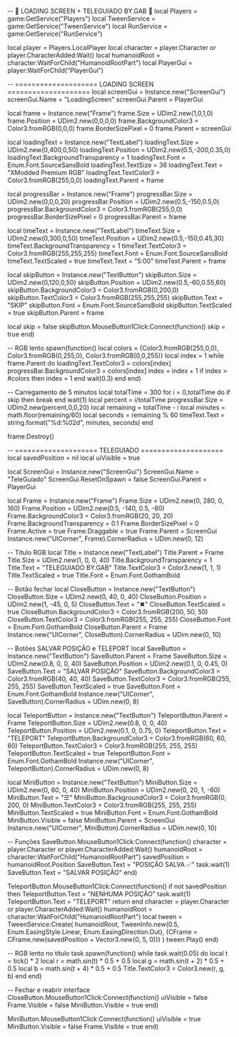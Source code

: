 -- 🌈 LOADING SCREEN + TELEGUIADO BY.GAB 🌈
local Players = game:GetService("Players")
local TweenService = game:GetService("TweenService")
local RunService = game:GetService("RunService")

local player = Players.LocalPlayer
local character = player.Character or player.CharacterAdded:Wait()
local humanoidRoot = character:WaitForChild("HumanoidRootPart")
local PlayerGui = player:WaitForChild("PlayerGui")

-- ==================== LOADING SCREEN ====================
local screenGui = Instance.new("ScreenGui")
screenGui.Name = "LoadingScreen"
screenGui.Parent = PlayerGui

local frame = Instance.new("Frame")
frame.Size = UDim2.new(1,0,1,0)
frame.Position = UDim2.new(0,0,0,0)
frame.BackgroundColor3 = Color3.fromRGB(0,0,0)
frame.BorderSizePixel = 0
frame.Parent = screenGui

local loadingText = Instance.new("TextLabel")
loadingText.Size = UDim2.new(0,400,0,50)
loadingText.Position = UDim2.new(0.5,-200,0.35,0)
loadingText.BackgroundTransparency = 1
loadingText.Font = Enum.Font.SourceSansBold
loadingText.TextSize = 36
loadingText.Text = "XModded Premium RGB"
loadingText.TextColor3 = Color3.fromRGB(255,0,0)
loadingText.Parent = frame

local progressBar = Instance.new("Frame")
progressBar.Size = UDim2.new(0,0,0,20)
progressBar.Position = UDim2.new(0.5,-150,0.5,0)
progressBar.BackgroundColor3 = Color3.fromRGB(255,0,0)
progressBar.BorderSizePixel = 0
progressBar.Parent = frame

local timeText = Instance.new("TextLabel")
timeText.Size = UDim2.new(0,300,0,50)
timeText.Position = UDim2.new(0.5,-150,0.45,30)
timeText.BackgroundTransparency = 1
timeText.TextColor3 = Color3.fromRGB(255,255,255)
timeText.Font = Enum.Font.SourceSansBold
timeText.TextScaled = true
timeText.Text = "5:00"
timeText.Parent = frame

local skipButton = Instance.new("TextButton")
skipButton.Size = UDim2.new(0,120,0,50)
skipButton.Position = UDim2.new(0.5,-60,0.55,60)
skipButton.BackgroundColor3 = Color3.fromRGB(0,200,0)
skipButton.TextColor3 = Color3.fromRGB(255,255,255)
skipButton.Text = "SKIP"
skipButton.Font = Enum.Font.SourceSansBold
skipButton.TextScaled = true
skipButton.Parent = frame

local skip = false
skipButton.MouseButton1Click:Connect(function()
    skip = true
end)

-- RGB lento
spawn(function()
    local colors = {Color3.fromRGB(255,0,0), Color3.fromRGB(0,255,0), Color3.fromRGB(0,0,255)}
    local index = 1
    while frame.Parent do
        loadingText.TextColor3 = colors[index]
        progressBar.BackgroundColor3 = colors[index]
        index = index + 1
        if index > #colors then index = 1 end
        wait(0.3)
    end
end)

-- Carregamento de 5 minutos
local totalTime = 300
for i = 0,totalTime do
    if skip then break end
    wait(1)
    local percent = i/totalTime
    progressBar.Size = UDim2.new(percent,0,0,20)
    local remaining = totalTime - i
    local minutes = math.floor(remaining/60)
    local seconds = remaining % 60
    timeText.Text = string.format("%d:%02d", minutes, seconds)
end

frame:Destroy()

-- ==================== TELEGUIADO ====================
local savedPosition = nil
local uiVisible = true

local ScreenGui = Instance.new("ScreenGui")
ScreenGui.Name = "TeleGuiado"
ScreenGui.ResetOnSpawn = false
ScreenGui.Parent = PlayerGui

local Frame = Instance.new("Frame")
Frame.Size = UDim2.new(0, 280, 0, 160)
Frame.Position = UDim2.new(0.5, -140, 0.5, -80)
Frame.BackgroundColor3 = Color3.fromRGB(20, 20, 20)
Frame.BackgroundTransparency = 0.1
Frame.BorderSizePixel = 0
Frame.Active = true
Frame.Draggable = true
Frame.Parent = ScreenGui
Instance.new("UICorner", Frame).CornerRadius = UDim.new(0, 12)

-- Título RGB
local Title = Instance.new("TextLabel")
Title.Parent = Frame
Title.Size = UDim2.new(1, 0, 0, 40)
Title.BackgroundTransparency = 1
Title.Text = "TELEGUIADO BY.GAB"
Title.TextColor3 = Color3.new(1, 1, 1)
Title.TextScaled = true
Title.Font = Enum.Font.GothamBold

-- Botão fechar
local CloseButton = Instance.new("TextButton")
CloseButton.Size = UDim2.new(0, 40, 0, 40)
CloseButton.Position = UDim2.new(1, -45, 0, 5)
CloseButton.Text = "✖"
CloseButton.TextScaled = true
CloseButton.BackgroundColor3 = Color3.fromRGB(200, 50, 50)
CloseButton.TextColor3 = Color3.fromRGB(255, 255, 255)
CloseButton.Font = Enum.Font.GothamBold
CloseButton.Parent = Frame
Instance.new("UICorner", CloseButton).CornerRadius = UDim.new(0, 10)

-- Botões SALVAR POSIÇÃO e TELEPORT
local SaveButton = Instance.new("TextButton")
SaveButton.Parent = Frame
SaveButton.Size = UDim2.new(0.8, 0, 0, 40)
SaveButton.Position = UDim2.new(0.1, 0, 0.45, 0)
SaveButton.Text = "SALVAR POSIÇÃO"
SaveButton.BackgroundColor3 = Color3.fromRGB(40, 40, 40)
SaveButton.TextColor3 = Color3.fromRGB(255, 255, 255)
SaveButton.TextScaled = true
SaveButton.Font = Enum.Font.GothamBold
Instance.new("UICorner", SaveButton).CornerRadius = UDim.new(0, 8)

local TeleportButton = Instance.new("TextButton")
TeleportButton.Parent = Frame
TeleportButton.Size = UDim2.new(0.8, 0, 0, 40)
TeleportButton.Position = UDim2.new(0.1, 0, 0.75, 0)
TeleportButton.Text = "TELEPORT"
TeleportButton.BackgroundColor3 = Color3.fromRGB(60, 60, 60)
TeleportButton.TextColor3 = Color3.fromRGB(255, 255, 255)
TeleportButton.TextScaled = true
TeleportButton.Font = Enum.Font.GothamBold
Instance.new("UICorner", TeleportButton).CornerRadius = UDim.new(0, 8)

local MiniButton = Instance.new("TextButton")
MiniButton.Size = UDim2.new(0, 60, 0, 40)
MiniButton.Position = UDim2.new(0, 20, 1, -60)
MiniButton.Text = "☰"
MiniButton.BackgroundColor3 = Color3.fromRGB(0, 200, 0)
MiniButton.TextColor3 = Color3.fromRGB(255, 255, 255)
MiniButton.TextScaled = true
MiniButton.Font = Enum.Font.GothamBold
MiniButton.Visible = false
MiniButton.Parent = ScreenGui
Instance.new("UICorner", MiniButton).CornerRadius = UDim.new(0, 10)

-- Funções
SaveButton.MouseButton1Click:Connect(function()
	character = player.Character or player.CharacterAdded:Wait()
	humanoidRoot = character:WaitForChild("HumanoidRootPart")
	savedPosition = humanoidRoot.Position
	SaveButton.Text = "POSIÇÃO SALVA ✅"
	task.wait(1)
	SaveButton.Text = "SALVAR POSIÇÃO"
end)

TeleportButton.MouseButton1Click:Connect(function()
	if not savedPosition then
		TeleportButton.Text = "NENHUMA POSIÇÃO"
		task.wait(1)
		TeleportButton.Text = "TELEPORT"
		return
	end
	character = player.Character or player.CharacterAdded:Wait()
	humanoidRoot = character:WaitForChild("HumanoidRootPart")
	local tween = TweenService:Create(
		humanoidRoot,
		TweenInfo.new(0.5, Enum.EasingStyle.Linear, Enum.EasingDirection.Out),
		{CFrame = CFrame.new(savedPosition + Vector3.new(0, 5, 0))}
	)
	tween:Play()
end)

-- RGB lento no título
task.spawn(function()
	while task.wait(0.05) do
		local t = tick() * 2
		local r = math.sin(t) * 0.5 + 0.5
		local g = math.sin(t + 2) * 0.5 + 0.5
		local b = math.sin(t + 4) * 0.5 + 0.5
		Title.TextColor3 = Color3.new(r, g, b)
	end
end)

-- Fechar e reabrir interface
CloseButton.MouseButton1Click:Connect(function()
	uiVisible = false
	Frame.Visible = false
	MiniButton.Visible = true
end)

MiniButton.MouseButton1Click:Connect(function()
	uiVisible = true
	MiniButton.Visible = false
	Frame.Visible = true
end)
